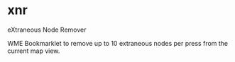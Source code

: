 # xnr
eXtraneous Node Remover

WME Bookmarklet to remove up to 10 extraneous nodes per press from the current map view.
